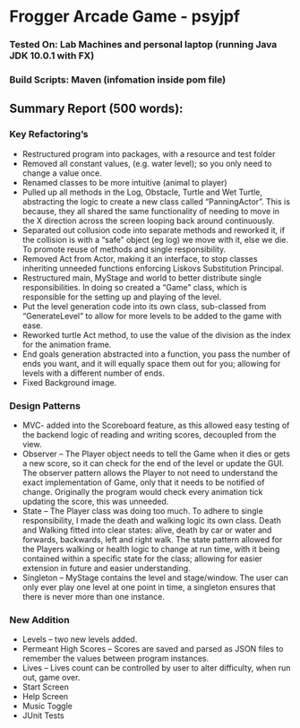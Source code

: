 # Frogger Arcade Game - psyjpf
### Tested On: Lab Machines and personal laptop (running Java JDK 10.0.1 with FX)
### Build Scripts: Maven (infomation inside pom file)
## Summary Report (500 words):
### Key Refactoring’s
-	Restructured program into packages, with a resource and test folder
-	Removed all constant values, (e.g. water level); so you only need to change a value once.
-	Renamed classes to be more intuitive (animal to player)
-	Pulled up all methods in the Log, Obstacle, Turtle and Wet Turtle, abstracting the logic to create a new class called “PanningActor”. This is because, they all shared the same functionality of needing to move in the X direction across the screen looping back around continuously.
-	Separated out collusion code into separate methods and reworked it, if the collision is with a “safe” object (eg log) we move with it, else we die. To promote reuse of methods and single responsibility.
-	Removed Act from Actor, making it an interface, to stop classes inheriting unneeded functions enforcing Liskovs Substitution Principal.
-	Restructured main, MyStage and world to better distribute single responsibilities. In doing so created a “Game” class, which is responsible for the setting up and playing of the level.
-	Put the level generation code into its own class, sub-classed from “GenerateLevel” to allow for more levels to be added to the game with ease.
-	Reworked turtle Act method, to use the value of the division as the index for the animation frame.
-	End goals generation abstracted into a function, you pass the number of ends you want, and it will equally space them out for you; allowing for levels with a different number of ends.
-	Fixed Background image.
### Design Patterns
-	MVC- added into the Scoreboard feature, as this allowed easy testing of the backend logic of reading and writing scores, decoupled from the view.
-	Observer – The Player object needs to tell the Game when it dies or gets a new score, so it can check for the end of the level or update the GUI. The observer pattern allows the Player to not need to understand the exact implementation of Game, only that it needs to be notified of change. Originally the program would check every animation tick updating the score, this was unneeded.
-	State – The Player class was doing too much. To adhere to single responsibility, I made the death and walking logic its own class. Death and Walking fitted into clear states: alive, death by car or water and forwards, backwards, left and right walk. The state pattern allowed for the Players walking or health logic to change at run time, with it being contained within a specific state for the class; allowing for easier extension in future and easier understanding.
-	Singleton – MyStage contains the level and stage/window. The user can only ever play one level at one point in time, a singleton ensures that there is never more than one instance.
### New Addition
-	Levels – two new levels added.
-	Permeant High Scores – Scores are saved and parsed as JSON files to remember the values between program instances.
-	Lives – Lives count can be controlled by user to alter difficulty, when run out, game over.
-	Start Screen
-	Help Screen
-	Music Toggle
-	JUnit Tests

